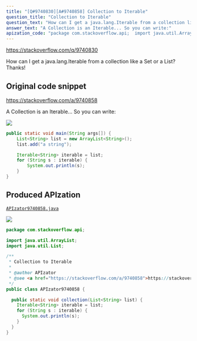 ```yaml
---
title: "[Q#9740830][A#9740858] Collection to Iterable"
question_title: "Collection to Iterable"
question_text: "How can I get a java.lang.Iterable from a collection like a Set or a List? Thanks!"
answer_text: "A Collection is an Iterable... So you can write:"
apization_code: "package com.stackoverflow.api;  import java.util.ArrayList; import java.util.List;  /**  * Collection to Iterable  *  * @author APIzator  * @see <a href=\"https://stackoverflow.com/a/9740858\">https://stackoverflow.com/a/9740858</a>  */ public class APIzator9740858 {    public static void collection(List<String> list) {     Iterable<String> iterable = list;     for (String s : iterable) {       System.out.println(s);     }   } }"
---
```


https://stackoverflow.com/q/9740830

How can I get a java.lang.Iterable from a collection like a Set or a List?
Thanks!



## Original code snippet

https://stackoverflow.com/a/9740858

A Collection is an Iterable... So you can write:

<div class="code-logo"><img src="/stackoverflow.png" /></div>

```java
public static void main(String args[]) {
    List<String> list = new ArrayList<String>();
    list.add("a string");

    Iterable<String> iterable = list;
    for (String s : iterable) {
        System.out.println(s);
    }
}
```

## Produced APIzation

[`APIzator9740858.java`](https://github.com/blind-papers/apization-temp-data/raw/main/search/APIzator9740858.java)

<div class="code-logo"><img src="/apizator.png" /></div>

```java
package com.stackoverflow.api;

import java.util.ArrayList;
import java.util.List;

/**
 * Collection to Iterable
 *
 * @author APIzator
 * @see <a href="https://stackoverflow.com/a/9740858">https://stackoverflow.com/a/9740858</a>
 */
public class APIzator9740858 {

  public static void collection(List<String> list) {
    Iterable<String> iterable = list;
    for (String s : iterable) {
      System.out.println(s);
    }
  }
}

```